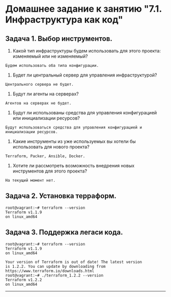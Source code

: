# Домашнее задание к занятию "7.1. Инфраструктура как код"

## Задача 1. Выбор инструментов. 
 
1. Какой тип инфраструктуры будем использовать для этого проекта: изменяемый или не изменяемый?
```
Будем использовать оба типа конфигурации.
```
1. Будет ли центральный сервер для управления инфраструктурой?
```
Центрального сервера не будет.
```
1. Будут ли агенты на серверах?
```
Агентов на серверах не будет.
```
1. Будут ли использованы средства для управления конфигурацией или инициализации ресурсов? 
```
Будут использоваться средства для управления конфигурацией и инициализации ресурсов.
```

1. Какие инструменты из уже используемых вы хотели бы использовать для нового проекта? 
```
Terraform, Packer, Ansible, Docker.
```
1. Хотите ли рассмотреть возможность внедрения новых инструментов для этого проекта? 
```
На текущий момент нет.
```

## Задача 2. Установка терраформ. 

```
root@vagrant:~# terraform --version
Terraform v1.1.9
on linux_amd64
```

## Задача 3. Поддержка легаси кода. 

```
root@vagrant:~# terraform --version
Terraform v1.1.9
on linux_amd64

Your version of Terraform is out of date! The latest version
is 1.2.2. You can update by downloading from https://www.terraform.io/downloads.html
root@vagrant:~# ./terraform_1.2.2 --version
Terraform v1.2.2
on linux_amd64
```

---

